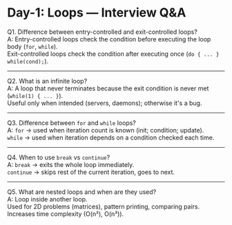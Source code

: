 # Day-1: Loops — Interview Q&A

Q1. Difference between entry-controlled and exit-controlled loops?  
A: Entry-controlled loops check the condition before executing the loop body (`for`, `while`).  
   Exit-controlled loops check the condition after executing once (`do { ... } while(cond);`).  

---

Q2. What is an infinite loop?  
A: A loop that never terminates because the exit condition is never met (`while(1) { ... }`).  
   Useful only when intended (servers, daemons); otherwise it's a bug.  

---

Q3. Difference between `for` and `while` loops?  
A: `for` → used when iteration count is known (init; condition; update).  
   `while` → used when iteration depends on a condition checked each time.  

---

Q4. When to use `break` vs `continue`?  
A: `break` → exits the whole loop immediately.  
   `continue` → skips rest of the current iteration, goes to next.  

---

Q5. What are nested loops and when are they used?  
A: Loop inside another loop.  
   Used for 2D problems (matrices), pattern printing, comparing pairs.  
   Increases time complexity (O(n²), O(n³)).  
